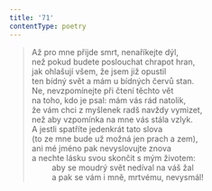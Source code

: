 ```yaml
---
title: '71'
contentType: poetry
---
```


<section>

> Až pro mne přijde smrt, nenaříkejte dýl,  
> než pokud budete poslouchat chrapot hran,  
> jak ohlašují všem, že jsem již opustil  
> ten bídný svět a mám u bídných červů stan.  
> Ne, nevzpomínejte při čtení těchto vět  
> na toho, kdo je psal: mám vás rád natolik,  
> že vám chci z myšlenek radš navždy vymizet,  
> než aby vzpomínka na mne vás stála vzlyk.  
> A jestli spatříte jedenkrát tato slova  
> (to ze mne bude už možná jen prach a zem),  
> ani mé jméno pak nevyslovujte znova  
> a nechte lásku svou skončit s mým životem:  
>          aby se moudrý svět nedíval na váš žal  
>          a pak se vám i mně, mrtvému, nevysmál!

</section>
